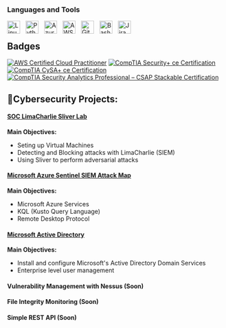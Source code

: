 
### Languages and Tools
<img align="left" alt="Linux" width="30px" style="padding-right:10px;" src="https://cdn.jsdelivr.net/gh/devicons/devicon/icons/linux/linux-original.svg" />
<img align="left" alt="Python" width="30px" style="padding-right:10px;" src="https://cdn.jsdelivr.net/gh/devicons/devicon/icons/python/python-plain.svg" />
<img align="left" alt="Azure" width="30px" style="padding-right:10px;" src="https://cdn.jsdelivr.net/gh/devicons/devicon/icons/azure/azure-original.svg" />
<img align="left" alt="AWS" width="30px" style="padding-right:10px;" src="https://cdn.jsdelivr.net/gh/devicons/devicon/icons/amazonwebservices/amazonwebservices-original.svg" />
<img align="left" alt="GitHub" width="30px" style="padding-right:10px;" src="https://cdn.jsdelivr.net/gh/devicons/devicon/icons/github/github-original.svg" />
<img align="left" alt="Bash" width="30px" style="padding-right:10px;" src="https://cdn.jsdelivr.net/gh/devicons/devicon/icons/bash/bash-original.svg" />
<img align="left" alt="Jira" width="30px" style="padding-right:10px;" src="https://cdn.jsdelivr.net/gh/devicons/devicon/icons/jira/jira-original.svg" />

<br />

## Badges
<!--START_SECTION:badges-->
[![AWS Certified Cloud Practitioner](https://images.credly.com/size/110x110/images/00634f82-b07f-4bbd-a6bb-53de397fc3a6/image.png)](http://www.credly.com/badges/52291412-4108-4fa3-bee7-7fe76ca513fe "AWS Certified Cloud Practitioner")
[![CompTIA Security+ ce Certification](https://images.credly.com/size/110x110/images/74790a75-8451-400a-8536-92d792c5184a/CompTIA_Security_2Bce.png)](http://www.credly.com/badges/bf433b6b-4f03-4ef6-be4e-c6e7d2413040 "CompTIA Security+ ce Certification")
[![CompTIA CySA+ ce Certification](https://images.credly.com/size/110x110/images/5cb4b153-44d8-410c-97c6-6afba3faa4af/Comptia_CySA_2Bce.png)](http://www.credly.com/badges/7fa28e00-3bba-465e-936e-fe3b5edfc3bb "CompTIA CySA+ ce Certification")
[![CompTIA Security Analytics Professional – CSAP Stackable Certification](https://images.credly.com/size/110x110/images/ba1b8072-8ebe-432c-88e5-05bc809c624a/CompTIA_CSAP.png)](http://www.credly.com/badges/5bf6fb69-d90e-4892-bd09-d51a45a68851 "CompTIA Security Analytics Professional – CSAP Stackable Certification")
<!--END_SECTION:badges-->

## 🔐Cybersecurity Projects:
#### [SOC LimaCharlie Sliver Lab](https://github.com/nuttercd/soc-limacharlie-sliver-lab)
<b>Main Objectives:</b>
  - Seting up Virtual Machines
  - Detecting and Blocking attacks with LimaCharlie (SIEM)
  - Using Sliver to perform adversarial attacks

#### [Microsoft Azure Sentinel SIEM Attack Map](https://github.com/nuttercd/microsoft-azure-sentinel-honeypot-lab)
<b>Main Objectives:</b>
  - Microsoft Azure Services
  - KQL (Kusto Query Language)
  - Remote Desktop Protocol

#### [Microsoft Active Directory](https://github.com/nuttercd/microsoft-ad-lab)
<b>Main Objectives:</b>
  - Install and configure Microsoft's Active Directory Domain Services
  - Enterprise level user management


#### Vulnerability Management with Nessus (Soon)

#### File Integrity Monitoring (Soon)

#### Simple REST API (Soon)




